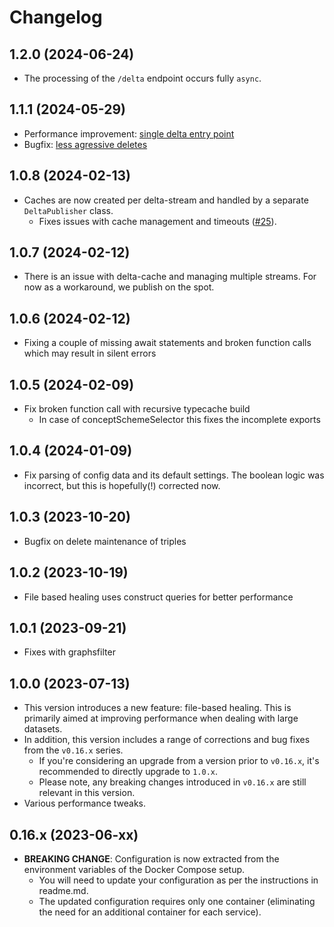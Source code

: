 # Changelog
## 1.2.0 (2024-06-24)
- The processing of the `/delta` endpoint occurs fully `async`.
## 1.1.1 (2024-05-29)
- Performance improvement: [single delta entry point](https://github.com/lblod/delta-producer-publication-graph-maintainer/pull/32)
- Bugfix: [less agressive deletes ](https://github.com/lblod/delta-producer-publication-graph-maintainer/pull/31)
## 1.0.8 (2024-02-13)
- Caches are now created per delta-stream and handled by a separate `DeltaPublisher` class.
  - Fixes issues with cache management and timeouts ([#25](https://github.com/lblod/delta-producer-publication-graph-maintainer/pull/25)).
## 1.0.7 (2024-02-12)
- There is an issue with delta-cache and managing multiple streams. For now as a workaround, we publish on the spot.
## 1.0.6 (2024-02-12)
- Fixing a couple of missing await statements and broken function calls which may result in silent errors
## 1.0.5 (2024-02-09)
- Fix broken function call with recursive typecache build
  - In case of conceptSchemeSelector this fixes the incomplete exports
## 1.0.4 (2024-01-09)
- Fix parsing of config data and its default settings. The boolean logic was incorrect, but this is hopefully(!) corrected now.
## 1.0.3 (2023-10-20)
- Bugfix on delete maintenance of triples
## 1.0.2 (2023-10-19)
- File based healing uses construct queries for better performance
## 1.0.1 (2023-09-21)
- Fixes with graphsfilter
## 1.0.0 (2023-07-13)

- This version introduces a new feature: file-based healing. This is primarily aimed at improving performance when dealing with large datasets.
- In addition, this version includes a range of corrections and bug fixes from the `v0.16.x` series.
  - If you're considering an upgrade from a version prior to `v0.16.x`, it's recommended to directly upgrade to `1.0.x`.
  - Please note, any breaking changes introduced in `v0.16.x` are still relevant in this version.
- Various performance tweaks.

## 0.16.x (2023-06-xx)

- **BREAKING CHANGE**: Configuration is now extracted from the environment variables of the Docker Compose setup.
     - You will need to update your configuration as per the instructions in readme.md.
     - The updated configuration requires only one container (eliminating the need for an additional container for each service).
